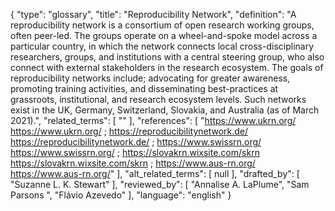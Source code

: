 {
    "type": "glossary",
    "title": "Reproducibility Network",
    "definition": "A reproducibility network is a consortium of open research working groups, often peer-led. The groups operate on a wheel-and-spoke model across a particular country, in which the network connects local cross-disciplinary researchers, groups, and institutions with a central steering group, who also connect with external stakeholders in the research ecosystem. The goals of reproducibility networks include; advocating for greater awareness, promoting training activities, and disseminating best-practices at grassroots, institutional, and research ecosystem levels. Such networks exist in the UK, Germany, Switzerland, Slovakia, and Australia (as of March 2021).",
    "related_terms": [
        ""
    ],
    "references": [
        "https://www.ukrn.org/ https://www.ukrn.org/ ; https://reproducibilitynetwork.de/ https://reproducibilitynetwork.de/ ; https://www.swissrn.org/ https://www.swissrn.org/ ; https://slovakrn.wixsite.com/skrn https://slovakrn.wixsite.com/skrn ; https://www.aus-rn.org/ https://www.aus-rn.org/"
    ],
    "alt_related_terms": [
        null
    ],
    "drafted_by": [
        "Suzanne L. K. Stewart"
    ],
    "reviewed_by": [
        "Annalise A. LaPlume",
        "Sam Parsons ",
        "Flávio Azevedo"
    ],
    "language": "english"
}